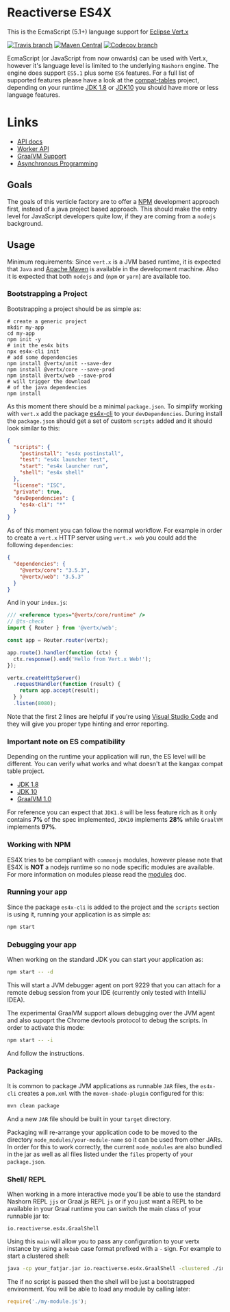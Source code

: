 # Reactiverse ES4X

This is the EcmaScript (5.1+) language support for [Eclipse Vert.x](http://vertx.io)

[![Travis branch](https://img.shields.io/travis/reactiverse/es4x/develop.svg?style=for-the-badge)](https://travis-ci.org/reactiverse/es4x)
[![Maven Central](https://img.shields.io/maven-central/v/io.reactiverse/es4x.svg?style=for-the-badge)](http://search.maven.org/#search%7Cga%7C1%7Cg%3A%22io.reactiverse%22%20AND%20a%3A%22es4x%22)
[![Codecov branch](https://img.shields.io/codecov/c/github/reactiverse/es4x/develop.svg?style=for-the-badge)](https://codecov.io/gh/reactiverse/es4x)

EcmaScript (or JavaScript from now onwards) can be used with Vert.x, however it's language
level is limited to the underlying `Nashorn` engine. The engine does support `ES5.1` plus
some `ES6` features. For a full list of supported features please have a look at the
[compat-tables](https://kangax.github.io/compat-table/es6/) project, depending on your
runtime [JDK 1.8](https://kangax.github.io/compat-table/es6/#nashorn1_8) or
[JDK10](https://kangax.github.io/compat-table/es6/#nashorn10) you should have more or less
language features.

# Links

* [API docs](./API)
* [Worker API](./worker)
* [GraalVM Support](./graal)
* [Asynchronous Programming](./asynchronous)

## Goals

The goals of this verticle factory are to offer a [NPM](https://www.npmjs.com) development
approach first, instead of a java project based approach. This should make the entry level
for JavaScript developers quite low, if they are coming from a `nodejs` background.

## Usage

Minimum requirements: Since `vert.x` is a JVM based runtime, it is expected that `Java`
and [Apache Maven](http://maven.apache.org) is available in the development machine. Also
it is expected that both `nodejs` and (`npm` or `yarn`) are available too.

### Bootstrapping a Project

Bootstrapping a project should be as simple as:

```
# create a generic project
mkdir my-app
cd my-app
npm init -y
# init the es4x bits
npx es4x-cli init
# add some dependencies
npm install @vertx/unit --save-dev
npm install @vertx/core --save-prod
npm install @vertx/web --save-prod
# will trigger the download
# of the java dependencies
npm install
```

As this moment there should be a minimal `package.json`. To simplify working with `vert.x`
add the package [es4x-cli](https://www.npmjs.com/package/es4x-cli) to your
`devDependencies`. During install the `package.json` should get a set of custom
`scripts` added and it should look similar to this:

```json
{
  "scripts": {
    "postinstall": "es4x postinstall",
    "test": "es4x launcher test",
    "start": "es4x launcher run",
    "shell": "es4x shell"
  },
  "license": "ISC",
  "private": true,
  "devDependencies": {
    "es4x-cli": "*"
  }
}
``` 

As of this moment you can follow the normal workflow. For example in order to create a
`vert.x` HTTP server using `vert.x web` you could add the following `dependencies`:

```json
{
  "dependencies": {
    "@vertx/core": "3.5.3",
    "@vertx/web": "3.5.3"
  }
}
```

And in your `index.js`:

```js
/// <reference types="@vertx/core/runtime" />
// @ts-check
import { Router } from '@vertx/web';

const app = Router.router(vertx);

app.route().handler(function (ctx) {
  ctx.response().end('Hello from Vert.x Web!');
});

vertx.createHttpServer()
  .requestHandler(function (result) {
    return app.accept(result);
  } )
  .listen(8080);
```

Note that the first 2 lines are helpful if you're using [Visual Studio Code](https://code.visualstudio.com/)
and they will give you proper type hinting and error reporting.


### Important note on ES compatibility

Depending on the runtime your application will run, the ES level will be different. You can verify what works and what
doesn't at the kangax compat table project.

* [JDK 1.8](https://kangax.github.io/compat-table/es6/#nashorn1_8)
* [JDK 10](https://kangax.github.io/compat-table/es6/#nashorn10)
* [GraalVM 1.0](https://kangax.github.io/compat-table/es6/#graalvm)

For reference you can expect that `JDK1.8` will be less feature rich as it only contains **7%** of the spec implemented,
`JDK10` implements **28%** while `GraalVM` implements **97%**.

### Working with NPM

ES4X tries to be compliant with `commonjs` modules, however please note that ES4X
is **NOT** a nodejs runtime so no node specific modules are available. For more information
on modules please read the [modules](./MODULES) doc.

### Running your app

Since the package `es4x-cli` is added to the project and the `scripts` section is using it, running your
application is as simple as:

```sh
npm start
```

### Debugging your app

When working on the standard JDK you can start your application as:

```sh
npm start -- -d
```

This will start a JVM debugger agent on port 9229 that you can attach for a remote
debug session from your IDE (currently only tested with IntelliJ IDEA).

The experimental GraalVM support allows debugging over the JVM agent and also supoprt
the Chrome devtools protocol to debug the scripts. In order to activate this mode:

```sh
npm start -- -i
```

And follow the instructions.

### Packaging

It is common to package JVM applications as runnable `JAR` files, the `es4x-cli` creates a `pom.xml` with the
`maven-shade-plugin` configured for this:

```sh
mvn clean package
```

And a new `JAR` file should be built in your `target` directory.

Packaging will re-arrange your application code to be moved to the directory `node_modules/your-module-name` so
it can be used from other JARs. In order for this to work correctly, the current `node_modules` are also
bundled in the jar as well as all files listed under the `files` property of your `package.json`.


### Shell/ REPL

When working in a more interactive mode you'll be able to use the standard Nashorn REPL `jjs` or Graal.js REPL `js` or
if you just want a REPL to be available in your Graal runtime you can switch the main class of your runnable jar to:

```
io.reactiverse.es4x.GraalShell
```

Using this `main` will allow you to pass any configuration to your vertx instance by using a `kebab` case format
prefixed with a `-` sign. For example to start a clustered shell:

```sh
java -cp your_fatjar.jar io.reactiverse.es4x.GraalShell -clustered ./index.js
```

The if no script is passed then the shell will be just a bootstrapped environment. You will be able to
load any module by calling later:

```js
require('./my-module.js');
```
